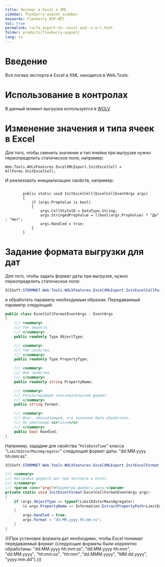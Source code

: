 ```yaml
---
title: Экспорт в Excel и XML
sidebar: flexberry-aspnet_sidebar
keywords: Flexberry ASP-NET
toc: true
permalink: ru/fa_export-to--excel-and--x-m-l.html
folder: products/flexberry-aspnet/
lang: ru
---
```


# Введение
Вся логика экспорта в Excel и XML находится в Web.Tools.

# Использование в контролах
В данный момент выгрузка используется в [WOLV](http://storm:2011/WebObjectListView.ashx?NoRedirect=1#%D0%9E%D0%BF%D0%B5%D1%80%D0%B0%D1%86%D0%B8%D0%B8_0)

# Изменение значения и типа ячеек в Excel
Для того, чтобы сменить значение и тип ячейки при выгрузке нужно переопределить статическое поле, например:
```
Web.Tools.WOLVFeatures.ExcelXMLExport.InitExcelCell = AllForms.InitExcelCell;
```
И реализовать инициализацию свойств, например:
```

        public static void InitExcelCell(ExcelCellEventArgs args)
        {
            if (args.PropValue is bool)
            {
                args.CellStyleId = DataType.String;
                args.StringedPropValue = ((bool)args.PropValue) ? "Да" : "Нет";
                args.Handled = true;
            }
        }
```
# Задание формата выгрузки для дат
Для того, чтобы задать формат даты при выгрузке, нужно переопределить статическое поле:
```cs
ICSSoft.STORMNET.Web.Tools.WOLVFeatures.ExcelXMLExport.InitExcelCellFormatDelegate
```
и обработать параметр необходимым образом. Передаваемый параметр следующий:
```cs
public class ExcelCellFormatEventArgs : EventArgs
{
	/// <summary>
	/// Тип объекта.
	/// </summary>
	public readonly Type ObjectType;

	/// <summary>
	/// Тип свойства.
	/// </summary>
	public readonly Type PropertyType;

	/// <summary>
	/// Имя свойства.
	/// </summary>
	public readonly string PropertyName;

	/// <summary>
	/// Результирующий пользовательский формат.
	/// </summary>
	public string Format;

	/// <summary>
	/// Флаг, обозначающий, что значение было обработано.
	/// По умолчанию <c>false</c>.
	/// </summary>
	public bool Handled;
}
```


Например, зададим для свойства "`PoleDateTime`" класса "`LimitEditorMainAgregator`" следующий формат даты: "dd.MM.yyyy hh:mm:ss".
```cs
ICSSoft.STORMNET.Web.Tools.WOLVFeatures.ExcelXMLExport.InitExcelFormat = InitExcelFormat;

/// <summary>
/// Настройка формата дат при экспорте в Excel.
/// </summary>
/// <param name="args">Параметры формата даты.</param>
private static void InitExcelFormat(ExcelCellFormatEventArgs args)
{
	if (args.ObjectType == typeof(LimitEditorMainAgregator)
		&& args.PropertyName == Information.ExtractPropertyPath<LimitEditorMainAgregator>(x => x.PoleDateTime))
	{
		args.Handled = true;
		args.Format = "dd.MM.yyyy hh:mm:ss";
	}
}
```

(((<msg type=information head='Допустимые форматы дат'>При установке формата дат необходимо, чтобы Excel понимал передаваемый формат (следующие форматы были корректно обработаны: "dd.MM.yyyy hh:mm:ss", "dd.MM.yyyy hh:mm", "dd.MM.yyyy", "hh:mm:ss", "hh:mm", "dd.MMM.yyyy", "MM.dd.yyyy", "yyyy.mm.dd").</msg>)))
 
